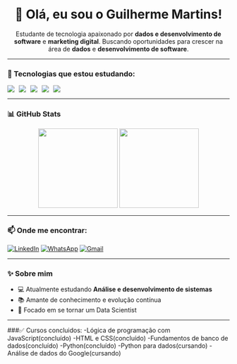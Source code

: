 <h1 align="center">👋 Olá, eu sou o Guilherme Martins!</h1>

<p align="center">
  Estudante de tecnologia apaixonado por <strong>dados e desenvolvimento de software</strong> e <strong>marketing digital</strong>.  
  Buscando oportunidades para crescer na área de <strong>dados</strong> e <strong>desenvolvimento de software</strong>.  
</p>

---

### 🚀 Tecnologias que estou estudando:
<div style="display: flex; flex-wrap: wrap; gap: 10px;">
  <img src="https://img.shields.io/badge/HTML5-E34F26?style=for-the-badge&logo=html5&logoColor=white"/>
  <img src="https://img.shields.io/badge/CSS3-1572B6?style=for-the-badge&logo=css3&logoColor=white"/>
  <img src="https://img.shields.io/badge/JavaScript-F7DF1E?style=for-the-badge&logo=javascript&logoColor=black"/>
  <img src="https://img.shields.io/badge/Python-3776AB?style=for-the-badge&logo=python&logoColor=white"/>
  <img src="https://img.shields.io/badge/MySQL-00758F?style=for-the-badge&logo=mysql&logoColor=white"/>
</div>

---

### 📊 GitHub Stats

<div align="center">
  <img height="180em" src="https://github-readme-stats.vercel.app/api?username=Guilhermems081&show_icons=true&theme=radical" />
  <img height="180em" src="https://github-readme-stats.vercel.app/api/top-langs/?username=Guilhermems081&layout=compact&theme=radical" />
</div>

---

### 📫 Onde me encontrar:
[![LinkedIn](https://img.shields.io/badge/LinkedIn-0077B5?style=for-the-badge&logo=linkedin&logoColor=white)](https://www.linkedin.com/in/guilherme-martins-dev)
[![WhatsApp](https://img.shields.io/badge/WhatsApp-25D366?style=for-the-badge&logo=whatsapp&logoColor=white)](https://wa.me/81983141698)
[![Gmail](https://img.shields.io/badge/Gmail-333333?style=for-the-badge&logo=gmail&logoColor=red)](mailto:guilhermems45111@gmail.com)

---

### ✨ Sobre mim
- 💻 Atualmente estudando **Análise e desenvolvimento de sistemas**
- 📚 Amante de conhecimento e evolução contínua
- 🎯 Focado em se tornar um Data Scientist

---

###✅ Cursos concluidos:
-Lógica de programação com JavaScript(concluído)
-HTML e CSS(concluído)
-Fundamentos de banco de dados(concluído)
-Python(concluído)
-Python para dados(cursando)
-Análise de dados do Google(cursando)

